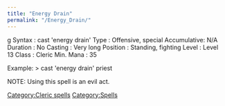 ```yaml
---
title: "Energy Drain"
permalink: "/Energy_Drain/"
---
```


<nowiki>g Syntax : cast 'energy drain' Type : Offensive, special
Accumulative: N/A Duration : No Casting : Very long Position : Standing,
fighting Level : Level 13 Class : Cleric Min. Mana : 35

</pre>

Example: \> cast 'energy drain' priest

NOTE: Using this spell is an evil act.

[Category:Cleric spells](Category:Cleric_spells "wikilink")
[Category:Spells](Category:Spells "wikilink")